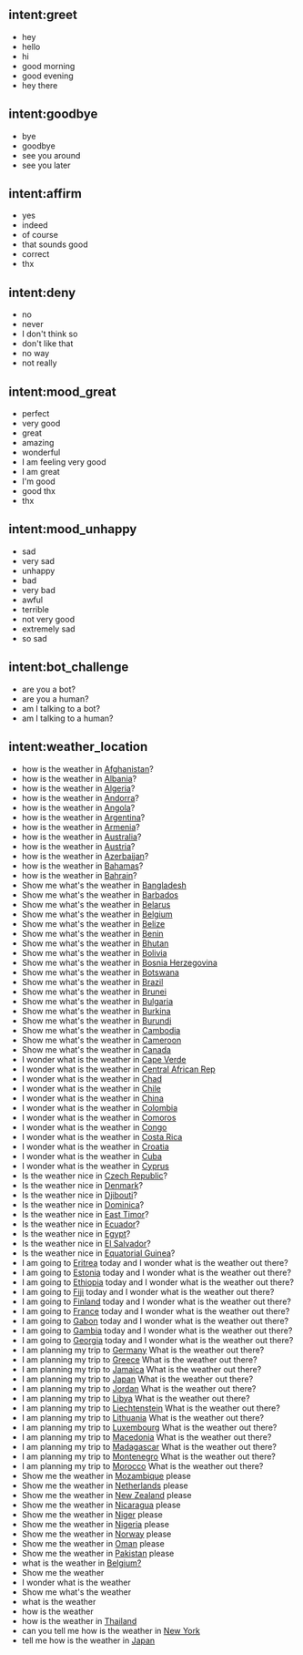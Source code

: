 ## intent:greet
- hey
- hello
- hi
- good morning
- good evening
- hey there

## intent:goodbye
- bye
- goodbye
- see you around
- see you later

## intent:affirm
- yes
- indeed
- of course
- that sounds good
- correct
- thx

## intent:deny
- no
- never
- I don't think so
- don't like that
- no way
- not really

## intent:mood_great
- perfect
- very good
- great
- amazing
- wonderful
- I am feeling very good
- I am great
- I'm good
- good thx
- thx

## intent:mood_unhappy
- sad
- very sad
- unhappy
- bad
- very bad
- awful
- terrible
- not very good
- extremely sad
- so sad

## intent:bot_challenge
- are you a bot?
- are you a human?
- am I talking to a bot?
- am I talking to a human?

## intent:weather_location
- how is the weather in [Afghanistan](location)?
- how is the weather in [Albania](location)?
- how is the weather in [Algeria](location)?
- how is the weather in [Andorra](location)?
- how is the weather in [Angola](location)?
- how is the weather in [Argentina](location)?
- how is the weather in [Armenia](location)?
- how is the weather in [Australia](location)?
- how is the weather in [Austria](location)?
- how is the weather in [Azerbaijan](location)?
- how is the weather in [Bahamas](location)?
- how is the weather in [Bahrain](location)?
- Show me what's the weather in [Bangladesh](location)
- Show me what's the weather in [Barbados](location)
- Show me what's the weather in [Belarus](location)
- Show me what's the weather in [Belgium](location)
- Show me what's the weather in [Belize](location)
- Show me what's the weather in [Benin](location)
- Show me what's the weather in [Bhutan](location)
- Show me what's the weather in [Bolivia](location)
- Show me what's the weather in [Bosnia Herzegovina](location)
- Show me what's the weather in [Botswana](location)
- Show me what's the weather in [Brazil](location)
- Show me what's the weather in [Brunei](location)
- Show me what's the weather in [Bulgaria](location)
- Show me what's the weather in [Burkina](location)
- Show me what's the weather in [Burundi](location)
- Show me what's the weather in [Cambodia](location)
- Show me what's the weather in [Cameroon](location)
- Show me what's the weather in [Canada](location)
- I wonder what is the weather in [Cape Verde](location)
- I wonder what is the weather in [Central African Rep](location)
- I wonder what is the weather in [Chad](location)
- I wonder what is the weather in [Chile](location)
- I wonder what is the weather in [China](location)
- I wonder what is the weather in [Colombia](location)
- I wonder what is the weather in [Comoros](location)
- I wonder what is the weather in [Congo](location)
- I wonder what is the weather in [Costa Rica](location)
- I wonder what is the weather in [Croatia](location)
- I wonder what is the weather in [Cuba](location)
- I wonder what is the weather in [Cyprus](location)
- Is the weather nice in [Czech Republic](location)?
- Is the weather nice in [Denmark](location)?
- Is the weather nice in [Djibouti](location)?
- Is the weather nice in [Dominica](location)?
- Is the weather nice in [East Timor](location)?
- Is the weather nice in [Ecuador](location)?
- Is the weather nice in [Egypt](location)?
- Is the weather nice in [El Salvador](location)?
- Is the weather nice in [Equatorial Guinea](location)?
- I am going to [Eritrea](location) today and I wonder what is the weather out there?
- I am going to [Estonia](location) today and I wonder what is the weather out there?
- I am going to [Ethiopia](location) today and I wonder what is the weather out there?
- I am going to [Fiji](location) today and I wonder what is the weather out there?
- I am going to [Finland](location) today and I wonder what is the weather out there?
- I am going to [France](location) today and I wonder what is the weather out there?
- I am going to [Gabon](location) today and I wonder what is the weather out there?
- I am going to [Gambia](location) today and I wonder what is the weather out there?
- I am going to [Georgia](location) today and I wonder what is the weather out there?
- I am planning my trip to [Germany](location) What is the weather out there?
- I am planning my trip to [Greece](location) What is the weather out there?
- I am planning my trip to [Jamaica](location) What is the weather out there?
- I am planning my trip to [Japan](location) What is the weather out there?
- I am planning my trip to [Jordan](location) What is the weather out there?
- I am planning my trip to [Libya](location) What is the weather out there?
- I am planning my trip to [Liechtenstein](location) What is the weather out there?
- I am planning my trip to [Lithuania](location) What is the weather out there?
- I am planning my trip to [Luxembourg](location) What is the weather out there?
- I am planning my trip to [Macedonia](location) What is the weather out there?
- I am planning my trip to [Madagascar](location) What is the weather out there?
- I am planning my trip to [Montenegro](location) What is the weather out there?
- I am planning my trip to [Morocco](location) What is the weather out there?
- Show me the weather in [Mozambique](location) please
- Show me the weather in [Netherlands](location) please
- Show me the weather in [New Zealand](location) please
- Show me the weather in [Nicaragua](location) please
- Show me the weather in [Niger](location) please
- Show me the weather in [Nigeria](location) please
- Show me the weather in [Norway](location) please
- Show me the weather in [Oman](location) please
- Show me the weather in [Pakistan](location) please
- what is the weather in [Belgium?](location)
- Show me the weather
- I wonder what is the weather
- Show me what's the weather
- what is the weather
- how is the weather
- how is the weather in [Thailand](location)
- can you tell me how is the weather in [New York](location)
- tell me how is the weather in [Japan](location)
